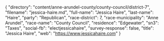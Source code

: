 {
  "directory": "content/anne-arundel-county/county-council/district-7",
  "filename": "jessica-haire.md",
  "full-name": "Jessica Haire",
  "last-name": "Haire",
  "party": "Republican",
  "race-district": 7,
  "race-municipality": "Anne Arundel",
  "race-name": "County Council",
  "residence": "Edgewater",
  "sn3": "Taxes",
  "social-fb": "electjessicahaire",
  "survey-response": false,
  "title": "Jessica Haire",
  "web": "https://www.jessicahaire.com"
}
